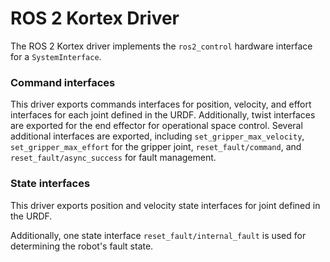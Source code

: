 # ROS 2 Kortex Driver
The ROS 2 Kortex driver implements the `ros2_control` hardware interface for a `SystemInterface`.

### Command interfaces
This driver exports commands interfaces for position, velocity, and effort interfaces for each joint defined in the URDF.
Additionally, twist interfaces are exported for the end effector for operational space control.
Several additional interfaces are exported, including `set_gripper_max_velocity`, `set_gripper_max_effort` for the gripper joint,
`reset_fault/command`, and `reset_fault/async_success` for fault management.

### State interfaces
This driver exports position and velocity state interfaces for joint defined in the URDF.

Additionally, one state interface `reset_fault/internal_fault` is used for determining the robot's fault state.
